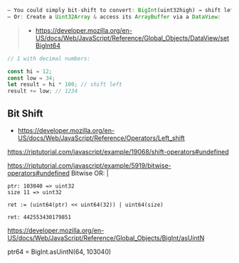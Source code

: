 

```javascript
– You could simply bit-shift to convert: BigInt(uint32high) → shift left 32 bits → add BigInt(uint32low)
– Or: Create a Uint32Array & access its ArrayBuffer via a DataView:
```
> - https://developer.mozilla.org/en-US/docs/Web/JavaScript/Reference/Global_Objects/DataView/setBigInt64


```javascript
// 1 with decimal numbers:

const hi = 12;
const low = 34;
let result = hi * 100; // shift left
result += low; // 1234
```

## Bit Shift

- https://developer.mozilla.org/en-US/docs/Web/JavaScript/Reference/Operators/Left_shift

https://riptutorial.com/javascript/example/19068/shift-operators#undefined

https://riptutorial.com/javascript/example/5919/bitwise-operators#undefined
Bitwise OR: |

```
ptr: 103040 => uint32
size 11 => uint32

ret := (uint64(ptr) << uint64(32)) | uint64(size)

ret: 442553430179851
```


https://developer.mozilla.org/en-US/docs/Web/JavaScript/Reference/Global_Objects/BigInt/asUintN

ptr64 = BigInt.asUintN(64, 103040)



